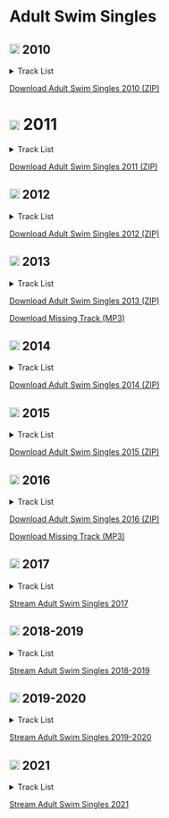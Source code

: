 # Adult Swim Singles

## <img src="https://img.discogs.com/HN0ZTTaZxp5OxKEBy1PlQZTfz74=/fit-in/500x500/filters:strip_icc():format(jpeg):mode_rgb():quality(90)/discogs-images/R-2369283-1282474595.jpeg.jpg" height=18> 2010
<details>
<summary>Track List</summary>

\# | Art | Track | Artist | Duration | Link
------------ | ------------ | ------------- | ------------- | ------------- | -------------
\# | https | Track | Artist | 00:00 | https

</details>

[Download Adult Swim Singles 2010 (ZIP)](http://ht.cdn.turner.com/adultswim/big/promos/kiasingles/adultswimsingles.zip)

# <img src="https://images.genius.com/9c77d3c939364fc140bb6451561913bd.240x240x1.jpg" height=18> 2011
<details>
<summary>Track List</summary>

\# | Art | Track | Artist | Duration | Link
------------ | ------------ | ------------- | ------------- | ------------- | -------------
\# | https | Track | Artist | 00:00 | https

</details>

[Download Adult Swim Singles 2011 (ZIP)](https://www.adultswim.com/music/singles-2011/adult_swim_singles_2011.zip)

## <img src="https://img.discogs.com/XsXwMNjjBM8ZYcJ0u5C99_Zp-Rg=/fit-in/411x411/filters:strip_icc():format(jpeg):mode_rgb():quality(90)/discogs-images/L-438705-1393273703-6796.jpeg.jpg" height=18> 2012
<details>
<summary>Track List</summary>

\# | Art | Track | Artist | Duration | Link
------------ | ------------ | ------------- | ------------- | ------------- | -------------
\# | https | Track | Artist | 00:00 | https

</details>

[Download Adult Swim Singles 2012 (ZIP)](http://www.adultswim.com/music/singles-2012/adult_swim_singles_program_2012.zip)

## <img src="" height=18> 2013
<details>
<summary>Track List</summary>

\# | Art | Track | Artist | Duration | Link
------------ | ------------ | ------------- | ------------- | ------------- | -------------
\# | https | Track | Artist | 00:00 | https

</details>

[Download Adult Swim Singles 2013 (ZIP)](http://ht.cdn.turner.com/adultswim/big/music/singles-2013/2013_adult_swim_singles.zip)

[Download Missing Track (MP3)](http://ht.cdn.turner.com/adultswim/big/music/singles-2013/Barbie_Jeep_prod_Hot_Sugar.mp3)

## <img src="" height=18> 2014
<details>
<summary>Track List</summary>

\# | Art | Track | Artist | Duration | Link
------------ | ------------ | ------------- | ------------- | ------------- | -------------
\# | https | Track | Artist | 00:00 | https

</details>

[Download Adult Swim Singles 2014 (ZIP)](https://i.cdn.turner.com/adultswim/big/promos/201406_singles/2014_adult_swim_singles.zip)

## <img src="https://i.cdn.turner.com/adultswim/big/img/2015/06/08/Singles2015_MusicPage_Thumbnail.jpg" height=18> 2015
<details>
<summary>Track List</summary>

\# | Art | Track | Artist | Duration | Link
------------ | ------------ | ------------- | ------------- | ------------- | -------------
\# | https | Track | Artist | 00:00 | https

</details>

[Download Adult Swim Singles 2015 (ZIP)](http://z.cdn.turner.com/adultswim/big/music/singles-2015/adult-swim-singles-2015.zip)

## <img src="" height=18> 2016
<details>
<summary>Track List</summary>

\# | Art | Track | Artist | Duration | Link
------------ | ------------ | ------------- | ------------- | ------------- | -------------
\# | https | Track | Artist | 00:00 | https

</details>

[Download Adult Swim Singles 2016 (ZIP)](http://pmd.cdn.turner.com/adultswim/big/music/singles-2016/assets/downloads/AdultSwim-Singles16.zip)

[Download Missing Track (MP3)](https://s3.amazonaws.com/as-singles-2016-mp3s/earlsweatshirt_balance.mp3)

## <img src="https://t2.genius.com/unsafe/1058x0/https%3A%2F%2Fimages.genius.com%2F938052840731c8c170d92d0babf74673.500x500x1.jpg" height=18> 2017
<details>
<summary>Track List</summary>

\# | Art | Track | Artist | Duration | Link
------------ | ------------ | ------------- | ------------- | ------------- | -------------
\# | https | Track | Artist | 00:00 | https

</details>

[Stream Adult Swim Singles 2017]()

## <img src="" height=18> 2018-2019
<details>
<summary>Track List</summary>

\# | Art | Track | Artist | Duration | Link
------------ | ------------ | ------------- | ------------- | ------------- | -------------
\# | https | Track | Artist | 00:00 | https

</details>

[Stream Adult Swim Singles 2018-2019]()

## <img src="" height=18> 2019-2020
<details>
<summary>Track List</summary>

\# | Art | Track | Artist | Duration | Link
------------ | ------------ | ------------- | ------------- | ------------- | -------------
\# | https | Track | Artist | 00:00 | https

</details>

[Stream Adult Swim Singles 2019-2020]()

## <img src="" height=18> 2021
<details>
<summary>Track List</summary>

\# | Art | Track | Artist | Duration | Link
------------ | ------------ | ------------- | ------------- | ------------- | -------------
\# | https | Track | Artist | 00:00 | https

</details>

[Stream Adult Swim Singles 2021]()
